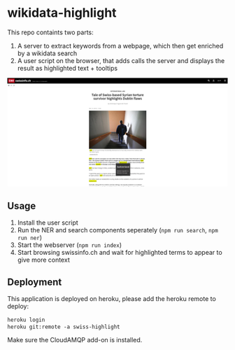 # wikidata-highlight

This repo containts two parts:

1. A server to extract keywords from a webpage, which then get enriched by a wikidata search
2. A user script on the browser, that adds calls the server and displays the result as highlighted text + tooltips

![Screenshot of wikidata-highlight](https://raw.githubusercontent.com/metaodi/wikidata-highlight/master/wikidata-highlight.png)


## Usage

1. Install the user script
2. Run the NER and search components seperately (`npm run search`, `npm run ner`)
3. Start the webserver (`npm run index`)
4. Start browsing swissinfo.ch and wait for highlighted terms to appear to give more context


## Deployment

This application is deployed on heroku, please add the heroku remote to deploy:

```
heroku login
heroku git:remote -a swiss-highlight
```

Make sure the CloudAMQP add-on is installed.
